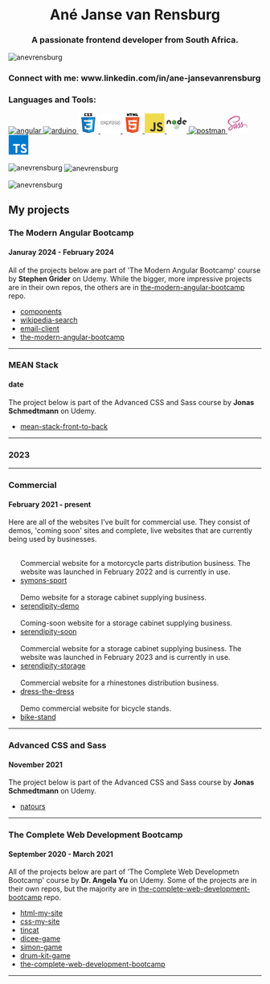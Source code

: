 <h1 align="center">Ané Janse van Rensburg</h1>
<h3 align="center">A passionate frontend developer from South Africa.</h3>

<p align="left"> <img src="https://komarev.com/ghpvc/?username=anevrensburg&label=Profile%20views&color=0e75b6&style=flat" alt="anevrensburg" /> </p>

<h3 align="left">Connect with me: www.linkedin.com/in/ane-jansevanrensburg</h3>
<p align="left">
</p>

<h3 align="left">Languages and Tools:</h3>
<p align="left"> <a href="https://angular.io" target="_blank" rel="noreferrer"> <img src="https://angular.io/assets/images/logos/angular/angular.svg" alt="angular" width="40" height="40"/> </a> <a href="https://www.arduino.cc/" target="_blank" rel="noreferrer"> <img src="https://cdn.worldvectorlogo.com/logos/arduino-1.svg" alt="arduino" width="40" height="40"/> </a> <a href="https://www.w3schools.com/css/" target="_blank" rel="noreferrer"> <img src="https://raw.githubusercontent.com/devicons/devicon/master/icons/css3/css3-original-wordmark.svg" alt="css3" width="40" height="40"/> </a> <a href="https://expressjs.com" target="_blank" rel="noreferrer"> <img src="https://raw.githubusercontent.com/devicons/devicon/master/icons/express/express-original-wordmark.svg" alt="express" width="40" height="40"/> </a> <a href="https://www.w3.org/html/" target="_blank" rel="noreferrer"> <img src="https://raw.githubusercontent.com/devicons/devicon/master/icons/html5/html5-original-wordmark.svg" alt="html5" width="40" height="40"/> </a> <a href="https://developer.mozilla.org/en-US/docs/Web/JavaScript" target="_blank" rel="noreferrer"> <img src="https://raw.githubusercontent.com/devicons/devicon/master/icons/javascript/javascript-original.svg" alt="javascript" width="40" height="40"/> </a> <a href="https://nodejs.org" target="_blank" rel="noreferrer"> <img src="https://raw.githubusercontent.com/devicons/devicon/master/icons/nodejs/nodejs-original-wordmark.svg" alt="nodejs" width="40" height="40"/> </a> <a href="https://postman.com" target="_blank" rel="noreferrer"> <img src="https://www.vectorlogo.zone/logos/getpostman/getpostman-icon.svg" alt="postman" width="40" height="40"/> </a> <a href="https://sass-lang.com" target="_blank" rel="noreferrer"> <img src="https://raw.githubusercontent.com/devicons/devicon/master/icons/sass/sass-original.svg" alt="sass" width="40" height="40"/> </a> <a href="https://www.typescriptlang.org/" target="_blank" rel="noreferrer"> <img src="https://raw.githubusercontent.com/devicons/devicon/master/icons/typescript/typescript-original.svg" alt="typescript" width="40" height="40"/> </a> </p>

<p><img align="left" src="https://github-readme-stats.vercel.app/api/top-langs?username=anevrensburg&show_icons=true&locale=en&layout=compact" alt="anevrensburg" /></p>

<p>&nbsp;<img align="center" src="https://github-readme-stats.vercel.app/api?username=anevrensburg&show_icons=true&locale=en" alt="anevrensburg" /></p>

<p><img align="center" src="https://github-readme-streak-stats.herokuapp.com/?user=anevrensburg&" alt="anevrensburg" /></p>



<h2 align="left">My projects</h2>

<h3 align="left">The Modern Angular Bootcamp</h3>
<h4 align="left">Januray 2024 - February 2024</h4>
<p>All of the projects below are part of 'The Modern Angular Bootcamp' course by <strong>Stephen Grider</strong> on Udemy. While the 
  bigger, more impressive projects are in their own repos, the others are in 
  <a href="https://github.com/AnevRensburg/the-modern-angular-bootcamp">the-modern-angular-bootcamp</a> 
  repo.</p>
<ul>
  <li><a href="https://github.com/AnevRensburg/components">components</a></li>
  <li><a href="https://github.com/AnevRensburg/wikipedia-search">wikipedia-search</a></li>
  <li><a href="https://github.com/AnevRensburg/email-client">email-client</a></li>
  <li><a href="https://github.com/AnevRensburg/the-modern-angular-bootcamp">the-modern-angular-bootcamp</a></li>
</ul>

<hr>

<h3 align="left">MEAN Stack</h3>
<h4>date</h4>
<p>The project below is part of the Advanced CSS and Sass course by <strong>Jonas Schmedtmann</strong> on Udemy.</p>
<ul>
  <li><a href="https://github.com/AnevRensburg/mean-stack-front-to-back">mean-stack-front-to-back</a></li>
</ul>


<hr>

<h3 align="left">2023</h3>

<hr>

<h3 align="left">Commercial</h3>
<h4 align="left">February 2021 - present</h4>
<p>Here are all of the websites I've built for commercial use. They consist of demos, 'coming soon' sites and complete, live websites that are currently being used by businesses.</p>
<ul>
  <br>
  Commercial website for a motorcycle parts distribution business. The website was launched in February 2022 and is currently in use.
  <li><a href="https://github.com/AnevRensburg/symons-sport">symons-sport</a></li>
  <br>
  Demo website for a storage cabinet supplying business.
  <li><a href="https://github.com/AnevRensburg/serendipity-demo">serendipity-demo</a></li>
  <br>
  Coming-soon website for a storage cabinet supplying business.
  <li><a href="https://github.com/AnevRensburg/serendipity-soon">serendipity-soon</a></li>
  <br>
  Commercial website for a storage cabinet supplying business. The website was launched in February 2023 and is currently in use.
  <li><a href="https://github.com/AnevRensburg/serendipity-storage">serendipity-storage</a></li>
  <br>
  Commercial website for a rhinestones distribution business.
  <li><a href="https://github.com/AnevRensburg/dress-the-dress">dress-the-dress</a></li>
  <br>
  Demo commercial website for bicycle stands.
  <li><a href="https://github.com/AnevRensburg/bike-stand">bike-stand</a></li>
</ul>

<hr>

<h3 align="left">Advanced CSS and Sass</h3>
<h4 align="left">November 2021</h4>
<p>The project below is part of the Advanced CSS and Sass course by <strong>Jonas Schmedtmann</strong> on Udemy.</p>
<ul>
  <li><a href="https://github.com/AnevRensburg/natours">natours</a></li>
</ul>

<hr>

<h3 align="left">The Complete Web Development Bootcamp</h3>
<h4 align="left">September 2020 - March 2021</h4>
<p>All of the projects below are part of 'The Complete Web Developmetn Bootcamp' course by <strong>Dr. Angela Yu</strong> on Udemy. Some of the 
  projects are in their own repos, but the majority are in 
  <a href="https://github.com/AnevRensburg/the-complete-web-development-bootcamp">the-complete-web-development-bootcamp</a> 
  repo.</p>
<ul>
  <li><a href="https://github.com/AnevRensburg/html-my-site">html-my-site</a></li>
  <li><a href="https://github.com/AnevRensburg/css-my-site">css-my-site</a></li>
  <li><a href="https://github.com/AnevRensburg/tincat">tincat</a></li>
  <li><a href="https://github.com/AnevRensburg/dicee-game">dicee-game</a></li>
  <li><a href="https://github.com/AnevRensburg/simon-game">simon-game</a></li>
  <li><a href="https://github.com/AnevRensburg/drum-kit-game">drum-kit-game</a></li>
  <li><a href="https://github.com/AnevRensburg/the-complete-web-development-bootcamp">the-complete-web-development-bootcamp</a></li>
</ul>

<hr>

